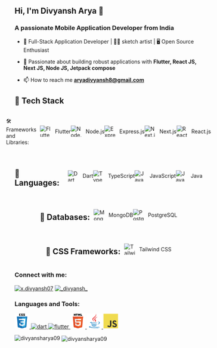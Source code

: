 

<h2 align="start">Hi, I'm Divyansh Arya 👋</h2>

<h3 align="start">A passionate Mobile Application Developer from India</h3>

- 🎯 Full-Stack Application Developer | ✍🏻 sketch artist | 🖥️ Open Source Enthusiast 

- 🌟 Passionate about building robust applications with **Flutter, React JS, Next JS, Node JS, Jetpack compose**

- 📫 How to reach me **aryadivyansh8@gmail.com**

<h2 align="left">🚀 Tech Stack</h2>
<div style="display: flex; align-items: center; justify-content: center; margin-bottom: 20px;">
  <p style="margin-right: 10px;">🛠️ Frameworks and Libraries:</p>
  <p style="display: flex; align-items: center;">
    <img src="https://cdn.jsdelivr.net/gh/devicons/devicon/icons/flutter/flutter-original.svg" alt="Flutter" width="30" height="30" style="margin-right: 10px;" /> Flutter
    <img src="https://cdn.jsdelivr.net/gh/devicons/devicon/icons/nodejs/nodejs-original.svg" alt="Node.js" width="30" height="30" style="margin-right: 10px;" /> Node.js
    <img src="https://cdn.jsdelivr.net/gh/devicons/devicon/icons/express/express-original.svg" alt="Express.js" width="30" height="30" style="margin-right: 10px;" /> Express.js
    <img src="https://cdn.jsdelivr.net/gh/devicons/devicon/icons/nextjs/nextjs-original.svg" alt="Next.js" width="30" height="30" style="margin-right: 10px;" /> Next.js
    <img src="https://cdn.jsdelivr.net/gh/devicons/devicon/icons/react/react-original.svg" alt="React.js" width="30" height="30" style="margin-right: 10px;" /> React.js
  </p>
</div>

<div style="display: flex; align-items: center; justify-content: center; margin-bottom: 20px;">
  <h2 style="margin-right: 10px;">🚀 Languages:</h2>
  <p style="display: flex; align-items: center;">
    <img src="https://cdn.jsdelivr.net/gh/devicons/devicon/icons/dart/dart-original.svg" alt="Dart" width="30" height="30" style="margin-right: 10px;" /> Dart
    <img src="https://cdn.jsdelivr.net/gh/devicons/devicon/icons/typescript/typescript-original.svg" alt="TypeScript" width="30" height="30" style="margin-right: 10px;" /> TypeScript
    <img src="https://cdn.jsdelivr.net/gh/devicons/devicon/icons/javascript/javascript-original.svg" alt="JavaScript" width="30" height="30" style="margin-right: 10px;" /> JavaScript
    <img src="https://cdn.jsdelivr.net/gh/devicons/devicon/icons/java/java-original.svg" alt="Java" width="30" height="30" style="margin-right: 10px;" /> Java
  </p>
</div>

<div style="display: flex; align-items: center; justify-content: center; margin-bottom: 20px;">
  <h2 style="margin-right: 10px;">💾 Databases:</h2>
  <p style="display: flex; align-items: center;">
    <img src="https://cdn.jsdelivr.net/gh/devicons/devicon/icons/mongodb/mongodb-original.svg" alt="MongoDB" width="30" height="30" style="margin-right: 10px;" /> MongoDB
    <img src="https://cdn.jsdelivr.net/gh/devicons/devicon/icons/postgresql/postgresql-original.svg" alt="PostgreSQL" width="30" height="30" style="margin-right: 10px;" /> PostgreSQL
  </p>
</div>

<div style="display: flex; align-items: center; justify-content: center; margin-bottom: 20px;">
  <h2 style="margin-right: 10px;">🎨 CSS Frameworks:</h2>
  <p style="display: flex; align-items: center;">
    <img src="https://cdn.jsdelivr.net/gh/devicons/devicon/icons/tailwindcss/tailwindcss-plain.svg" alt="Tailwind CSS" width="30" height="30" style="margin-right: 10px;" /> Tailwind CSS
  </p>
</div>


<h3 align="left">Connect with me:</h3>
<p align="left">
<a href="https://instagram.com/x.divyansh07" target="blank"><img align="center" src="https://raw.githubusercontent.com/rahuldkjain/github-profile-readme-generator/master/src/images/icons/Social/instagram.svg" alt="x.divyansh07" height="30" width="40" /></a>
<a href="https://www.leetcode.com/_divyansh_" target="blank"><img align="center" src="https://raw.githubusercontent.com/rahuldkjain/github-profile-readme-generator/master/src/images/icons/Social/leet-code.svg" alt="_divyansh_" height="30" width="40" /></a>
</p>

<h3 align="left">Languages and Tools:</h3>
<p align="left"> <a href="https://www.w3schools.com/css/" target="_blank" rel="noreferrer"> <img src="https://raw.githubusercontent.com/devicons/devicon/master/icons/css3/css3-original-wordmark.svg" alt="css3" width="40" height="40"/> </a> <a href="https://dart.dev" target="_blank" rel="noreferrer"> <img src="https://www.vectorlogo.zone/logos/dartlang/dartlang-icon.svg" alt="dart" width="40" height="40"/> </a> <a href="https://flutter.dev" target="_blank" rel="noreferrer"> <img src="https://www.vectorlogo.zone/logos/flutterio/flutterio-icon.svg" alt="flutter" width="40" height="40"/> </a> <a href="https://www.w3.org/html/" target="_blank" rel="noreferrer"> <img src="https://raw.githubusercontent.com/devicons/devicon/master/icons/html5/html5-original-wordmark.svg" alt="html5" width="40" height="40"/> </a> <a href="https://www.java.com" target="_blank" rel="noreferrer"> <img src="https://raw.githubusercontent.com/devicons/devicon/master/icons/java/java-original.svg" alt="java" width="40" height="40"/> </a> <a href="https://developer.mozilla.org/en-US/docs/Web/JavaScript" target="_blank" rel="noreferrer"> <img src="https://raw.githubusercontent.com/devicons/devicon/master/icons/javascript/javascript-original.svg" alt="javascript" width="40" height="40"/> </a> </p>

<p><img align="left" src="https://github-readme-stats.vercel.app/api/top-langs?username=divyansharya09&show_icons=true&locale=en&layout=compact" alt="divyansharya09" /></p>

<p>&nbsp;<img align="center" src="https://github-readme-stats.vercel.app/api?username=divyansharya09&show_icons=true&locale=en" alt="divyansharya09" /></p>
